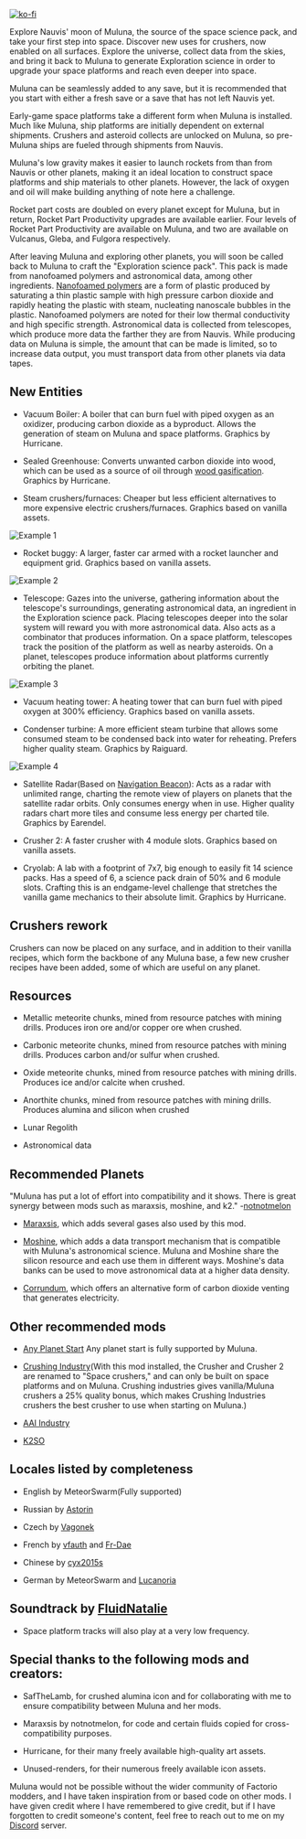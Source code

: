 [![ko-fi](https://ko-fi.com/img/githubbutton_sm.svg)](https://ko-fi.com/Y8Y019GOIS)

Explore Nauvis' moon of Muluna, the source of the space science pack, and take your first step into space. Discover new uses for crushers, now enabled on all surfaces. Explore the universe, collect data from the skies, and bring it back to Muluna to generate Exploration science in order to upgrade your space platforms and reach even deeper into space.

Muluna can be seamlessly added to any save, but it is recommended that you start with either a fresh save or a save that has not left Nauvis yet.

Early-game space platforms take a different form when Muluna is installed. Much like Muluna, ship platforms are initially dependent on external shipments. Crushers and asteroid collects are unlocked on Muluna, so pre-Muluna ships are fueled through shipments from Nauvis.

Muluna's low gravity makes it easier to launch rockets from than from Nauvis or other planets, making it an ideal location to construct space platforms and ship materials to other planets. However, the lack of oxygen and oil will make building anything of note here a challenge.

Rocket part costs are doubled on every planet except for Muluna, but in return, Rocket Part Productivity upgrades are available earlier. Four levels of Rocket Part Productivity are available on Muluna, and two are available on Vulcanus, Gleba, and Fulgora respectively.

After leaving Muluna and exploring other planets, you will soon be called back to Muluna to craft the "Exploration science pack". This pack is made from nanofoamed polymers and astronomical data, among other ingredients. [Nanofoamed polymers](https://github.com/nicholasgower/Heated-Pressure-Chamber/blob/master/Nanofoamed%20Polymers%2C%20Final%20Report(6-6-2023).pdf) are a form of plastic produced by saturating a thin plastic sample with high pressure carbon dioxide and rapidly heating the plastic with steam, nucleating nanoscale bubbles in the plastic. Nanofoamed polymers are noted for their low thermal conductivity and high specific strength. Astronomical data is collected from telescopes, which produce more data the farther they are from Nauvis. While producing data on Muluna is simple, the amount that can be made is limited, so to increase data output, you must transport data from other planets via data tapes.

## New Entities

- Vacuum Boiler: A boiler that can burn fuel with piped oxygen as an oxidizer, producing carbon dioxide as a byproduct. Allows the generation of steam on Muluna and space platforms. Graphics by Hurricane.

- Sealed Greenhouse: Converts unwanted carbon dioxide into wood, which can be used as a source of oil through [wood gasification](https://mods.factorio.com/mod/Wood_Gasification_updated). Graphics by Hurricane.

- Steam crushers/furnaces: Cheaper but less efficient alternatives to more expensive electric crushers/furnaces. Graphics based on vanilla assets.

![Example 1](https://github.com/nicholasgower/planet-muluna/blob/muluna-2-prerelease/README_images/examples/boiler.GIF?raw=true)

- Rocket buggy: A larger, faster car armed with a rocket launcher and equipment grid. Graphics based on vanilla assets.

![Example 2](https://github.com/nicholasgower/planet-muluna/blob/muluna-2-prerelease/README_images/examples/buggy.GIF?raw=true)

- Telescope: Gazes into the universe, gathering information about the telescope's surroundings, generating astronomical data, an ingredient in the Exploration science pack. Placing telescopes deeper into the solar system will reward you with more astronomical data. Also acts as a combinator that produces information. On a space platform, telescopes track the position of the platform as well as nearby asteroids. On a planet, telescopes produce information about platforms currently orbiting the planet.

![Example 3](https://github.com/nicholasgower/planet-muluna/blob/muluna-2-prerelease/README_images/examples/telescope.GIF?raw=true)

- Vacuum heating tower: A heating tower that can burn fuel with piped oxygen at 300% efficiency. Graphics based on vanilla assets.

- Condenser turbine: A more efficient steam turbine that allows some consumed steam to be condensed back into water for reheating. Prefers higher quality steam. Graphics by Raiguard.

![Example 4](https://github.com/nicholasgower/planet-muluna/blob/muluna-2-prerelease/README_images/examples/heating%20tower.GIF?raw=true)

- Satellite Radar(Based on [Navigation Beacon](https://mods.factorio.com/mod/nav-beacon-fork)): Acts as a radar with unlimited range, charting the remote view of players on planets that the satellite radar orbits. Only consumes energy when in use. Higher quality radars chart more tiles and consume less energy per charted tile. Graphics by Earendel.

- Crusher 2: A faster crusher with 4 module slots. Graphics based on vanilla assets.

- Cryolab: A lab with a footprint of 7x7, big enough to easily fit 14 science packs. Has a speed of 6, a science pack drain of 50% and 6 module slots. Crafting this is an endgame-level challenge that stretches the vanilla game mechanics to their absolute limit. Graphics by Hurricane.

## Crushers rework

Crushers can now be placed on any surface, and in addition to their vanilla recipes, which form the backbone of any Muluna base, a few new crusher recipes have been added, some of which are useful on any planet.


## Resources

- Metallic meteorite chunks, mined from resource patches with mining drills. Produces iron ore and/or copper ore when crushed.

- Carbonic meteorite chunks, mined from resource patches with mining drills. Produces carbon and/or sulfur when crushed.

- Oxide meteorite chunks, mined from resource patches with mining drills. Produces ice and/or calcite when crushed.

- Anorthite chunks, mined from resource patches with mining drills. Produces alumina and silicon when crushed

- Lunar Regolith

- Astronomical data

## Recommended Planets

"Muluna has put a lot of effort into compatibility and it shows. There is great synergy between mods such as maraxsis, moshine, and k2." -[notnotmelon](https://discord.com/channels/1309620686347702372/1337535095300423691/1401656779330555914)

- [Maraxsis](https://mods.factorio.com/mod/maraxsis), which adds several gases also used by this mod.

- [Moshine](https://mods.factorio.com/mod/Moshine), which adds a data transport mechanism that is compatible with Muluna's astronomical science. Muluna and Moshine share the silicon resource and each use them in different ways. Moshine's data banks can be used to move astronomical data at a higher data density.

- [Corrundum](https://mods.factorio.com/mod/corrundum), which offers an alternative form of carbon dioxide venting that generates electricity.

## Other recommended mods

- [Any Planet Start](https://mods.factorio.com/mod/any-planet-start) Any planet start is fully supported by Muluna.

- [Crushing Industry](https://mods.factorio.com/mod/crushing-industry)(With this mod installed, the Crusher and Crusher 2 are renamed to "Space crushers," and can only be built on space platforms and on Muluna. Crushing industries gives vanilla/Muluna crushers a 25% quality bonus, which makes Crushing Industries crushers the best crusher to use when starting on Muluna.)

- [AAI Industry](https://mods.factorio.com/mod/aai-industry)

- [K2SO](https://mods.factorio.com/mod/Krastorio2-spaced-out)

## Locales listed by completeness

- English by MeteorSwarm(Fully supported)

- Russian by [Astorin](https://github.com/nicholasgower/planet-muluna/issues?q=is%3Apr+author%3AAstorin)

- Czech by [Vagonek](https://github.com/nicholasgower/planet-muluna/issues?q=is%3Apr+author%3Avagonek)

- French by [vfauth](https://github.com/nicholasgower/planet-muluna/commits?author=vfauth) and [Fr-Dae](https://github.com/nicholasgower/planet-muluna/commits?author=Fr-Dae)

- Chinese by [cyx2015s](https://github.com/nicholasgower/planet-muluna/issues?q=is%3Apr+author%3Acyx2015s)

- German by MeteorSwarm and [Lucanoria](https://github.com/nicholasgower/planet-muluna/commits?author=Lucanoria)

## Soundtrack by [FluidNatalie](https://anagramofme.bandcamp.com/)

- Space platform tracks will also play at a very low frequency.

## Special thanks to the following mods and creators:

- SafTheLamb, for crushed alumina icon and for collaborating with me to ensure compatibility between Muluna and her mods.

- Maraxsis by notnotmelon, for code and certain fluids copied for cross-compatibility purposes.

- Hurricane, for their many freely available high-quality art assets.

- Unused-renders, for their numerous freely available icon assets.


Muluna would not be possible without the wider community of Factorio modders, and I have taken inspiration from or based code on other mods. I have given credit where I have remembered to give credit, but if I have forgotten to credit someone's content, feel free to reach out to me on my [Discord](https://discord.gg/8pD6A3JRtZ) server.
